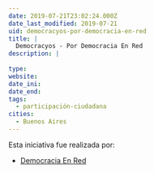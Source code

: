 ```yaml
---
date: 2019-07-21T23:02:24.000Z
date_last_modified: 2019-07-21
uid: democracyos-por-democracia-en-red
title: |
  Democracyos - Por Democracia En Red
description: |
  
type: 
website: 
date_ini: 
date_end: 
tags:
  - participación-ciudadana
cities: 
  - Buenos Aires
---
```


Esta iniciativa fue realizada por:

- [Democracia En Red](/organizaciones/democracia-en-red)
